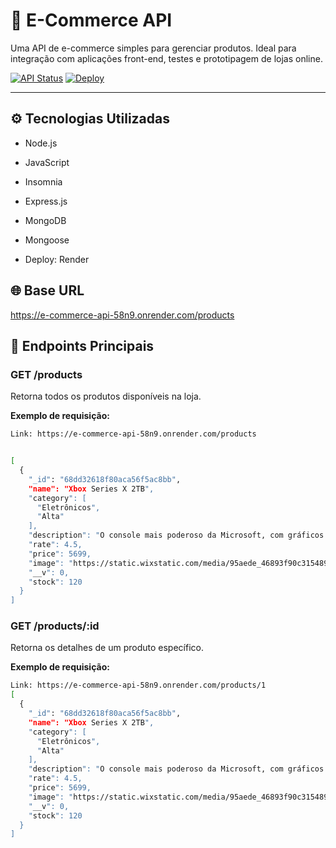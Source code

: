 # 🛒 E-Commerce API

Uma API de e-commerce simples para gerenciar produtos. Ideal para integração com aplicações front-end, testes e prototipagem de lojas online.

[![API Status](https://img.shields.io/badge/status-active-brightgreen)]()
[![Deploy](https://img.shields.io/badge/deploy-Render-blue)]()

--- 
## ⚙️ Tecnologias Utilizadas

- Node.js

- JavaScript

- Insomnia

- Express.js

- MongoDB

- Mongoose

- Deploy: Render


## 🌐 Base URL
https://e-commerce-api-58n9.onrender.com/products

## 📝 Endpoints Principais

### GET /products
Retorna todos os produtos disponíveis na loja.

**Exemplo de requisição:**
```bash
Link: https://e-commerce-api-58n9.onrender.com/products


[
  {
    "_id": "68dd32618f80aca56f5ac8bb",
    "name": "Xbox Series X 2TB",
    "category": [
      "Eletrônicos",
      "Alta"
    ],
    "description": "O console mais poderoso da Microsoft, com gráficos em até 4K/120fps, SSD ultrarrápido e retrocompatibilidade, além de 2TB de armazenamento.",
    "rate": 4.5,
    "price": 5699,
    "image": "https://static.wixstatic.com/media/95aede_46893f90c315489893125ca722b0da05~mv2.png/v1/fill/w_980,h_980,al_c,q_90,usm_0.66_1.00_0.01,enc_avif,quality_auto/95aede_46893f90c315489893125ca722b0da05~mv2.png",
    "__v": 0,
    "stock": 120
  }
]


```
### GET /products/:id

Retorna os detalhes de um produto específico.

**Exemplo de requisição:**
```bash
Link: https://e-commerce-api-58n9.onrender.com/products/1
[
  {
    "_id": "68dd32618f80aca56f5ac8bb",
    "name": "Xbox Series X 2TB",
    "category": [
      "Eletrônicos",
      "Alta"
    ],
    "description": "O console mais poderoso da Microsoft, com gráficos em até 4K/120fps, SSD ultrarrápido e retrocompatibilidade, além de 2TB de armazenamento.",
    "rate": 4.5,
    "price": 5699,
    "image": "https://static.wixstatic.com/media/95aede_46893f90c315489893125ca722b0da05~mv2.png/v1/fill/w_980,h_980,al_c,q_90,usm_0.66_1.00_0.01,enc_avif,quality_auto/95aede_46893f90c315489893125ca722b0da05~mv2.png",
    "__v": 0,
    "stock": 120
  }
]
```


